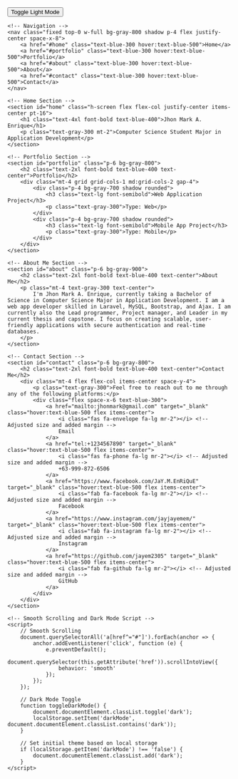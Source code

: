 <!DOCTYPE html>
<html lang="en" class="dark">
<head>
    <meta charset="UTF-8">
    <meta name="viewport" content="width=device-width, initial-scale=1.0">
    <title>Jhon Mark A. Enrique - Portfolio</title>
    <link href="https://cdn.jsdelivr.net/npm/tailwindcss@2.2.19/dist/tailwind.min.css" rel="stylesheet">
    <link rel="stylesheet" href="https://cdnjs.cloudflare.com/ajax/libs/font-awesome/6.0.0-beta3/css/all.min.css" integrity="sha384-k6RqeWeci5ZR/Lv4MR0sA0FfDOMA+Uj0EZ5ebl5Zwo8U4s7Fd2zD06lZ+e3b2Wm0" crossorigin="anonymous">
</head>
<body class="bg-gray-900 text-gray-100 font-sans leading-normal tracking-normal">
    <!-- Dark Mode Toggle Button -->
    <div class="fixed top-4 right-4">
        <button onclick="toggleDarkMode()" class="p-2 bg-yellow-300 text-black rounded dark:bg-blue-500 dark:text-white">
            Toggle Light Mode
        </button>
    </div>

    <!-- Navigation -->
    <nav class="fixed top-0 w-full bg-gray-800 shadow p-4 flex justify-center space-x-8">
        <a href="#home" class="text-blue-300 hover:text-blue-500">Home</a>
        <a href="#portfolio" class="text-blue-300 hover:text-blue-500">Portfolio</a>
        <a href="#about" class="text-blue-300 hover:text-blue-500">About</a>
        <a href="#contact" class="text-blue-300 hover:text-blue-500">Contact</a>
    </nav>

    <!-- Home Section -->
    <section id="home" class="h-screen flex flex-col justify-center items-center pt-16">
        <h1 class="text-4xl font-bold text-blue-400">Jhon Mark A. Enrique</h1>
        <p class="text-gray-300 mt-2">Computer Science Student Major in Application Development</p>
    </section>

    <!-- Portfolio Section -->
    <section id="portfolio" class="p-6 bg-gray-800">
        <h2 class="text-2xl font-bold text-blue-400 text-center">Portfolio</h2>
        <div class="mt-4 grid grid-cols-1 md:grid-cols-2 gap-4">
            <div class="p-4 bg-gray-700 shadow rounded">
                <h3 class="text-lg font-semibold">Web Application Project</h3>
                <p class="text-gray-300">Type: Web</p>
            </div>
            <div class="p-4 bg-gray-700 shadow rounded">
                <h3 class="text-lg font-semibold">Mobile App Project</h3>
                <p class="text-gray-300">Type: Mobile</p>
            </div>
        </div>
    </section>

    <!-- About Me Section -->
    <section id="about" class="p-6 bg-gray-900">
        <h2 class="text-2xl font-bold text-blue-400 text-center">About Me</h2>
        <p class="mt-4 text-gray-300 text-center">
            I'm Jhon Mark A. Enrique, currently taking a Bachelor of Science in Computer Science Major in Application Development. I am a web app developer skilled in Laravel, MySQL, Bootstrap, and Ajax. I am currently also the Lead programmer, Project manager, and Leader in my current thesis and capstone. I focus on creating scalable, user-friendly applications with secure authentication and real-time databases.
        </p>
    </section>

    <!-- Contact Section -->
    <section id="contact" class="p-6 bg-gray-800">
        <h2 class="text-2xl font-bold text-blue-400 text-center">Contact Me</h2>
        <div class="mt-4 flex flex-col items-center space-y-4">
            <p class="text-gray-300">Feel free to reach out to me through any of the following platforms:</p>
            <div class="flex space-x-6 text-blue-300">
                <a href="mailto:jhonmark@gmail.com" target="_blank" class="hover:text-blue-500 flex items-center">
                    <i class="fas fa-envelope fa-lg mr-2"></i> <!-- Adjusted size and added margin -->
                    Email
                </a>
                <a href="tel:+1234567890" target="_blank" class="hover:text-blue-500 flex items-center">
                    <i class="fas fa-phone fa-lg mr-2"></i> <!-- Adjusted size and added margin -->
                    +63-999-872-6506
                </a>
                <a href="https://www.facebook.com/JaY.M.EnRiQuE" target="_blank" class="hover:text-blue-500 flex items-center">
                    <i class="fab fa-facebook fa-lg mr-2"></i> <!-- Adjusted size and added margin -->
                    Facebook
                </a>
                <a href="https://www.instagram.com/jayjayemem/" target="_blank" class="hover:text-blue-500 flex items-center">
                    <i class="fab fa-instagram fa-lg mr-2"></i> <!-- Adjusted size and added margin -->
                    Instagram
                </a>
                <a href="https://github.com/jayem2305" target="_blank" class="hover:text-blue-500 flex items-center">
                    <i class="fab fa-github fa-lg mr-2"></i> <!-- Adjusted size and added margin -->
                    GitHub
                </a>
            </div>
        </div>
    </section>

    <!-- Smooth Scrolling and Dark Mode Script -->
    <script>
        // Smooth Scrolling
        document.querySelectorAll('a[href^="#"]').forEach(anchor => {
            anchor.addEventListener('click', function (e) {
                e.preventDefault();
                document.querySelector(this.getAttribute('href')).scrollIntoView({
                    behavior: 'smooth'
                });
            });
        });

        // Dark Mode Toggle
        function toggleDarkMode() {
            document.documentElement.classList.toggle('dark');
            localStorage.setItem('darkMode', document.documentElement.classList.contains('dark'));
        }

        // Set initial theme based on local storage
        if (localStorage.getItem('darkMode') !== 'false') {
            document.documentElement.classList.add('dark');
        }
    </script>
</body>
</html>
